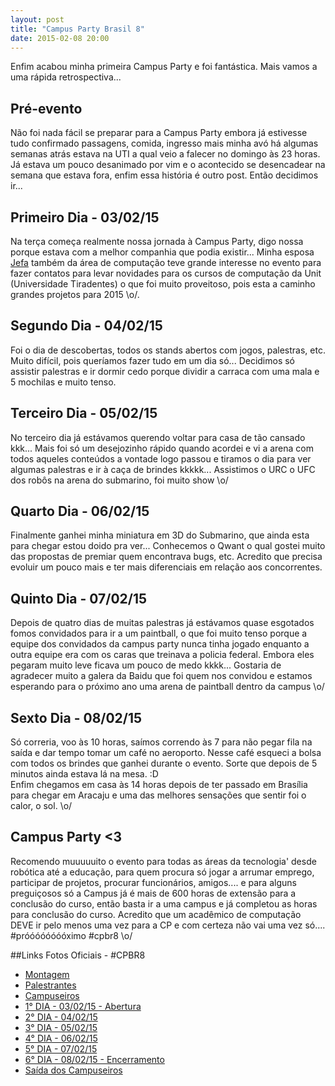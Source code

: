 ```yaml
---
layout: post
title: "Campus Party Brasil 8"
date: 2015-02-08 20:00
---
```


<p class="txt-post">
    Enfim acabou minha primeira Campus Party e foi fantástica.
    Mais vamos a uma rápida retrospectiva...
</p>

<p class="txt-post">
    <h2>Pré-evento</h2>
    Não foi nada fácil se preparar para a Campus Party embora já estivesse tudo confirmado passagens, comida, ingresso mais minha avó há algumas semanas atrás estava na UTI a qual veio a falecer no domingo às 23 horas. Já estava um pouco desanimado por vim e o acontecido se desencadear na semana que estava fora, enfim essa história é outro post.
    Então decidimos ir...
</p>

<p class="txt-post">
    <h2>Primeiro Dia - 03/02/15</h2>
    Na terça começa realmente nossa jornada à Campus Party, digo nossa porque estava com a melhor companhia que podia existir... Minha esposa <a href="http://jenifervieira.com">Jefa</a> também da área de computação teve grande interesse no evento para fazer contatos para levar novidades para os cursos de computação da Unit (Universidade Tiradentes) o que foi muito proveitoso, pois esta a caminho grandes projetos para 2015 \o/.
</p>

<p class="txt-post">
    <h2>Segundo Dia - 04/02/15</h2>
    Foi o dia de descobertas, todos os stands abertos com jogos, palestras, etc. Muito difícil, pois queríamos fazer tudo em um dia só... Decidimos só assistir palestras e ir dormir cedo porque dividir a carraca com uma mala e 5 mochilas e muito tenso.
</p>

<p class="txt-post">
    <h2>Terceiro Dia - 05/02/15</h2>
   No terceiro dia já estávamos querendo voltar para casa de tão cansado kkk... Mais foi só um desejozinho rápido quando acordei e vi a arena com todos aqueles conteúdos a vontade logo passou e tiramos o dia para ver algumas palestras e ir à caça de brindes kkkkk... Assistimos o URC o UFC dos robôs na arena do submarino, foi muito show \o/
</p>

<p class="txt-post">
    <h2>Quarto Dia - 06/02/15</h2>
    Finalmente ganhei minha miniatura em 3D do Submarino, que ainda esta para chegar estou doido pra ver... Conhecemos o Qwant o qual gostei muito das propostas de premiar quem encontrava bugs, etc. Acredito que precisa evoluir um pouco mais e ter mais diferenciais em relação aos concorrentes.
    <img src="">
</p>

<p class="txt-post">
    <h2>Quinto Dia - 07/02/15</h2>
    Depois de quatro dias de muitas palestras já estávamos quase esgotados fomos convidados para ir a um paintball, o que foi muito tenso porque a equipe dos convidados da campus party nunca tinha jogado enquanto a outra equipe era com os caras que treinava a policia federal. Embora eles pegaram muito leve ficava um pouco de medo kkkk... Gostaria de agradecer muito a galera da Baidu que foi quem nos convidou e estamos esperando para o próximo ano uma arena de paintball dentro da campus \o/
</p>

<p class="txt-post">
    <h2>Sexto Dia - 08/02/15</h2>
    Só correria, voo às 10 horas, saímos correndo às 7 para não pegar fila na saída e dar tempo tomar um café no aeroporto. Nesse café esqueci a bolsa com todos os brindes que ganhei durante o evento. Sorte que depois de 5 minutos ainda estava lá na mesa. :D
    <br/>
    Enfim chegamos em casa às 14 horas depois de ter passado em Brasília para chegar em Aracaju e uma das melhores sensações que sentir foi o calor, o sol. \o/
</p>

<p class="txt-post">
    <h2>Campus Party <3 </h2>
      Recomendo muuuuuito o evento para todas as áreas da tecnologia' desde robótica até a educação, para quem procura só jogar a arrumar emprego, participar de projetos, procurar funcionários, amigos....
    e para alguns preguiçosos só a Campus já é mais de 600 horas de extensão para a conclusão do curso, então basta ir a uma campus e já completou as horas para conclusão do curso.
    Acredito que um acadêmico de computação DEVE ir pelo menos uma vez para a CP e com certeza não vai uma vez só.... #próóóóóóóóximo #cpbr8 \o/

</p>

##Links Fotos Oficiais - #CPBR8
* [Montagem](https://www.flickr.com/photos/campuspartybrasil/sets/72157650117353058/)
* [Palestrantes](https://www.flickr.com/photos/campuspartybrasil/sets/72157650533270962/)
* [Campuseiros](https://www.flickr.com/photos/campuspartybrasil/sets/72157650650324075/)
* [1° DIA - 03/02/15 - Abertura](https://www.flickr.com/photos/campuspartybrasil/sets/72157650632843285/)
* [2° DIA - 04/02/15](https://www.flickr.com/photos/campuspartybrasil/sets/72157648318399193/)
* [3° DIA - 05/02/15](https://www.flickr.com/photos/campuspartybrasil/sets/72157650245624380/)
* [4° DIA - 06/02/15](https://www.flickr.com/photos/campuspartybrasil/sets/72157650664689501/)
* [5° DIA - 07/02/15](https://www.flickr.com/photos/campuspartybrasil/sets/72157650680175451/)
* [6° DIA - 08/02/15 - Encerramento](https://www.flickr.com/photos/campuspartybrasil/sets/72157650276830649/)
* [Saída dos Campuseiros](https://www.flickr.com/photos/campuspartybrasil/sets/72157650701680761/)


